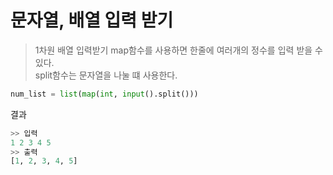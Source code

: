 # 문자열, 배열 입력 받기 




> 1차원 배열 입력받기
map함수를 사용하면 한줄에 여러개의 정수를 입력 받을 수 있다.  
split함수는 문자열을 나눌 떄 사용한다.

```python
num_list = list(map(int, input().split()))
```

결과
```python:python01.py
>> 입력
1 2 3 4 5
>> 출력
[1, 2, 3, 4, 5]
```



